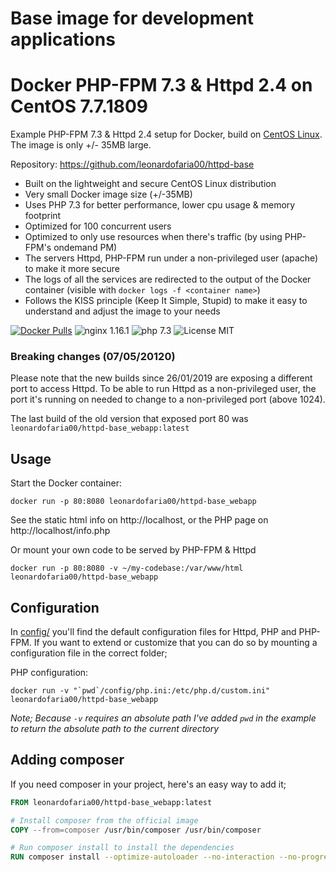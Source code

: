 # Base image for development applications
# Docker PHP-FPM 7.3 & Httpd 2.4 on CentOS 7.7.1809
Example PHP-FPM 7.3 & Httpd 2.4 setup for Docker, build on [CentOS Linux](https://www.centos.org/).
The image is only +/- 35MB large.

Repository: https://github.com/leonardofaria00/httpd-base


* Built on the lightweight and secure CentOS Linux distribution
* Very small Docker image size (+/-35MB)
* Uses PHP 7.3 for better performance, lower cpu usage & memory footprint
* Optimized for 100 concurrent users
* Optimized to only use resources when there's traffic (by using PHP-FPM's ondemand PM)
* The servers Httpd, PHP-FPM run under a non-privileged user (apache) to make it more secure
* The logs of all the services are redirected to the output of the Docker container (visible with `docker logs -f <container name>`)
* Follows the KISS principle (Keep It Simple, Stupid) to make it easy to understand and adjust the image to your needs


[![Docker Pulls](https://img.shields.io/docker/pulls/trafex/alpine-nginx-php7.svg)](https://hub.docker.com/repository/docker/leonardofaria00/httpd-base_webapp/)
![nginx 1.16.1](https://img.shields.io/badge/nginx-1.16-brightgreen.svg)
![php 7.3](https://img.shields.io/badge/php-7.3-brightgreen.svg)
![License MIT](https://img.shields.io/badge/license-MIT-blue.svg)

### Breaking changes (07/05/20120)

Please note that the new builds since 26/01/2019 are exposing a different port to access Httpd.
To be able to run Httpd as a non-privileged user, the port it's running on needed
to change to a non-privileged port (above 1024).

The last build of the old version that exposed port 80 was `leonardofaria00/httpd-base_webapp:latest`

## Usage

Start the Docker container:

    docker run -p 80:8080 leonardofaria00/httpd-base_webapp

See the static html info on http://localhost, or the PHP page on http://localhost/info.php

Or mount your own code to be served by PHP-FPM & Httpd

    docker run -p 80:8080 -v ~/my-codebase:/var/www/html leonardofaria00/httpd-base_webapp

## Configuration
In [config/](config/) you'll find the default configuration files for Httpd, PHP and PHP-FPM.
If you want to extend or customize that you can do so by mounting a configuration file in the correct folder;

PHP configuration:

    docker run -v "`pwd`/config/php.ini:/etc/php.d/custom.ini" leonardofaria00/httpd-base_webapp

_Note; Because `-v` requires an absolute path I've added `pwd` in the example to return the absolute path to the current directory_ 


## Adding composer

If you need composer in your project, here's an easy way to add it;

```dockerfile
FROM leonardofaria00/httpd-base_webapp:latest

# Install composer from the official image
COPY --from=composer /usr/bin/composer /usr/bin/composer

# Run composer install to install the dependencies
RUN composer install --optimize-autoloader --no-interaction --no-progress
```
